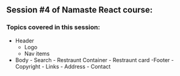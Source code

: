 ## Session #4 of Namaste React course:

### Topics covered in this session:

- Header
  - Logo
  - Nav items
- Body - Search - Restraunt Container - Restraunt card
  -Footer - Copyright - Links - Address - Contact
